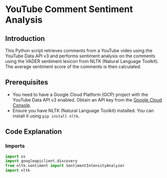 # YouTube Comment Sentiment Analysis

## Introduction
This Python script retrieves comments from a YouTube video using the YouTube Data API v3 and performs sentiment analysis on the comments using the VADER sentiment lexicon from NLTK (Natural Language Toolkit). The average sentiment score of the comments is then calculated.

## Prerequisites
- You need to have a Google Cloud Platform (GCP) project with the YouTube Data API v3 enabled. Obtain an API key from the [Google Cloud Console](https://console.cloud.google.com/).
- Ensure you have NLTK (Natural Language Toolkit) installed. You can install it using `pip install nltk`.

## Code Explanation

### Imports
```python
import os
import googleapiclient.discovery
from nltk.sentiment import SentimentIntensityAnalyzer
import nltk

